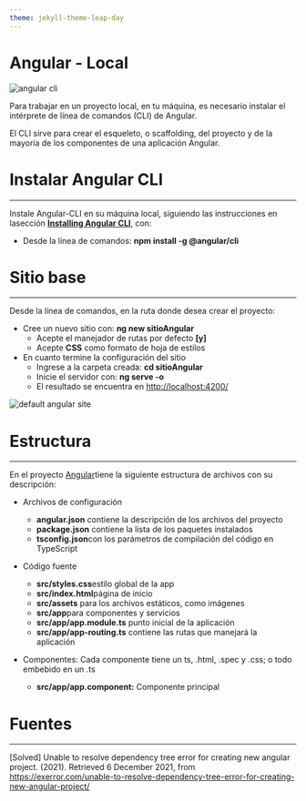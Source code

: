 ```yaml
---
theme: jekyll-theme-leap-day
---
```


Angular - Local
===============

![angular cli](https://www.programaenlinea.net/wp-content/uploads/2018/06/angular-cli.jpg)

Para trabajar en un proyecto local, en tu máquina, es necesario instalar el intérprete de línea de comandos (CLI) de Angular.

El CLI sirve para crear el esqueleto, o scaffolding, del proyecto y de la mayoría de los componentes de una aplicación Angular.

Instalar Angular CLI
====================

* * *

Instale Angular-CLI en su máquina local, siguiendo las instrucciones en lasección [**Installing Angular CLI**](https://angular.io/cli#installing-angular-cli), con:  
  

*   Desde la línea de comandos: **npm install -g @angular/cli**

Sitio base
==========

* * *

Desde la línea de comandos, en la ruta donde desea crear el proyecto:

* Cree un nuevo sitio con: **ng new sitioAngular**
    + Acepte el manejador de rutas por defecto **\[y\]**
    + Acepte **CSS** como formato de hoja de estilos
* En cuanto termine la configuración del sitio
    + Ingrese a la carpeta creada: **cd sitioAngular**
    + Inicie el servidor con: **ng serve -o**
    + El resultado se encuentra en [http://localhost:4200/](http://localhost:4200/)

![default angular site](https://i.stack.imgur.com/2DZqQ.png)

Estructura
==========

* * *

En el proyecto [Angular](https://stackblitz.com/edit/angular-ivy-vc9vjy?file=src/app/app.component.ts)tiene la siguiente estructura de archivos con su descripción:  
  

* Archivos de configuración
    + **angular.json** contiene la descripción de los archivos del proyecto
    + **package.json** contiene la lista de los paquetes instalados
    + **tsconfig.json**con los parámetros de compilación del código en TypeScript  
          
* Código fuente
    + **src/styles.css**estilo global de la app
    + **src/index.html**página de inicio
    + **src/assets** para los archivos estáticos, como imágenes
    + **src/app**para componentes y servicios
    + **src/app/app.module.ts** punto inicial de la aplicación
    + **src/app/app-routing.ts** contiene las rutas que manejará la aplicación
* Componentes: Cada componente tiene un ts, .html, .spec y .css; o todo embebido en un .ts  
    + **src/app/app.component:** Componente principal


Fuentes
=======

* * *

\[Solved\] Unable to resolve dependency tree error for creating new angular project. (2021). Retrieved 6 December 2021, from https://exerror.com/unable-to-resolve-dependency-tree-error-for-creating-new-angular-project/